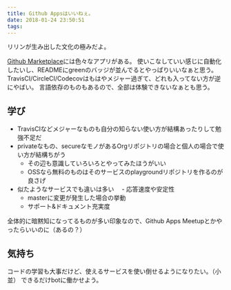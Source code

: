 ```yaml
---
title: Github Appsはいいねぇ。
date: 2018-01-24 23:50:51
tags:
---
```


リリンが生み出した文化の極みだよ。


[Github Marketplace](https://github.com/marketplace/)には色々なアプリがある。
使いこなしていい感じに自動化したいし、READMEにgreenのバッジが並んでるとやっぱりいいなぁと思う。
TravisCI/CircleCI/Codecovはもはやメジャー過ぎて、どれも入ってない方が逆にやばい。
言語依存のものもあるので、全部は体験できないなぁとも思う。

## 学び
- TravisCIなどメジャーなものも自分の知らない使い方が結構あったりして勉強不足だ
- privateなもの、secureなモノがあるOrgリポジトリの場合と個人の場合で使い方が結構ちがう
  - その辺も意識していろいろとやってみたほうがいい
  - OSSなら無料のものはそのサービスのplaygroundリポジトリを作るのが良さげ
- 似たようなサービスでも違いは多い
　- 応答速度や安定性
  - masterに変更が発生した場合の挙動
  - サポート&ドキュメント充実度

全体的に暗黙知になってるものが多い印象なので、Github Apps Meetupとかやったらいいのに（あるの？）

## 気持ち
コードの学習も大事だけど、使えるサービスを使い倒せるようになりたい。（小並）
できるだけbotに働かせよう。